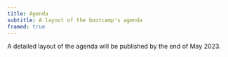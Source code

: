 ```yaml
---
title: Agenda
subtitle: A layout of the bootcamp's agenda
framed: true
---
```


A detailed layout of the agenda will be published by the end of May 2023.


